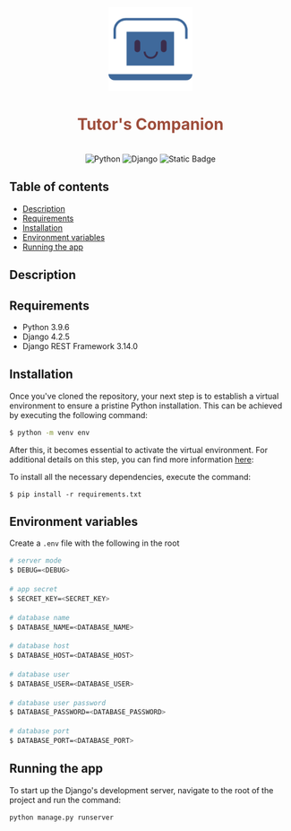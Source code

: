 
<br />
<div align="center">
  <img src="./assets/logo.png" alt="mail package manager logo" height="150" />
  <h1>
    <font color="#9E4D3B">Tutor's Companion</font>
  </h1>
</div>
<p align="center">
  <br />
  <img alt="Python" src="https://img.shields.io/badge/python%403.9.6-lightblue">
  <img alt="Django" src="https://img.shields.io/badge/django%404.2.5-lightgreen">
  <img alt="Static Badge" src="https://img.shields.io/badge/django--rest--framework%403.14.0-red">


  <br />
</p>

## Table of contents

- [Description](#description)
- [Requirements](#requirements)
- [Installation](#installation)
- [Environment variables](#environment-variables)
- [Running the app](#running-the-app)

## Description

## Requirements
 - Python 3.9.6
 - Django 4.2.5
 - Django REST Framework 3.14.0

## Installation
Once you've cloned the repository, your next step is to establish a virtual environment to ensure a pristine Python installation. This can be achieved by executing the following command:

```bash
$ python -m venv env
```

After this, it becomes essential to activate the virtual environment. For additional details on this step, you can find more information [here](https://docs.python.org/3/tutorial/venv.html):

To install all the necessary dependencies, execute the command:

```
$ pip install -r requirements.txt
```

## Environment variables

Create a `.env` file with the following in the root

```bash
# server mode
$ DEBUG=<DEBUG>

# app secret
$ SECRET_KEY=<SECRET_KEY>

# database name
$ DATABASE_NAME=<DATABASE_NAME>

# database host
$ DATABASE_HOST=<DATABASE_HOST>

# database user
$ DATABASE_USER=<DATABASE_USER>

# database user password
$ DATABASE_PASSWORD=<DATABASE_PASSWORD>

# database port
$ DATABASE_PORT=<DATABASE_PORT>
```

## Running the app

To start up the Django's development server, navigate to the root of the project and run the command:
```
python manage.py runserver
```
